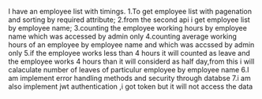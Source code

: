 I have an employee list with timings.
1.To get employee list with pagenation and sorting by required attribute;
2.from the second api i get employee list by employee name;
3.counting the employee working hours by employee name which was accessed by admin only
4.counting average working hours of an employee by employee name and which was accssed by admin only
5.if the employee works less  than 4 hours  it will counted as leave and the employee works 4 hours than it will considerd as half day,from this
  i will calaculate number of leaves of particulur employee by employee name
6.I am implement error handling methods and security through databse
7.i am also implement jwt authentication ,i got token but it will not access the data
